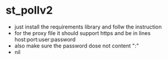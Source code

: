 # st_pollv2
* just install the requirements library and follw the instruction 
* for the proxy file it should support https and be in lines host:port:user:password
* also make sure the password dose not content ":"
* nil
